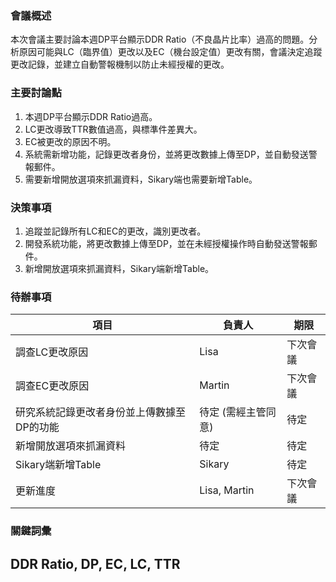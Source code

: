 ### 會議概述
本次會議主要討論本週DP平台顯示DDR Ratio（不良晶片比率）過高的問題。分析原因可能與LC（臨界值）更改以及EC（機台設定值）更改有關，會議決定追蹤更改記錄，並建立自動警報機制以防止未經授權的更改。

### 主要討論點
1. 本週DP平台顯示DDR Ratio過高。
2. LC更改導致TTR數值過高，與標準件差異大。
3. EC被更改的原因不明。
4. 系統需新增功能，記錄更改者身份，並將更改數據上傳至DP，並自動發送警報郵件。
5. 需要新增開放選項來抓漏資料，Sikary端也需要新增Table。

### 決策事項
1.  追蹤並記錄所有LC和EC的更改，識別更改者。
2.  開發系統功能，將更改數據上傳至DP，並在未經授權操作時自動發送警報郵件。
3.  新增開放選項來抓漏資料，Sikary端新增Table。

### 待辦事項
| 項目 | 負責人 | 期限 |
|---|---|---|
| 調查LC更改原因 | Lisa | 下次會議 |
| 調查EC更改原因 | Martin | 下次會議 |
| 研究系統記錄更改者身份並上傳數據至DP的功能 |  待定 (需經主管同意) | 待定 |
| 新增開放選項來抓漏資料 |  待定 | 待定 |
| Sikary端新增Table | Sikary | 待定 |
| 更新進度 |  Lisa, Martin | 下次會議 |

### 關鍵詞彙
DDR Ratio, DP, EC, LC, TTR
--------------------------------